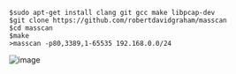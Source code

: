 	$sudo apt-get install clang git gcc make libpcap-dev
	$git clone https://github.com/robertdavidgraham/masscan
	$cd masscan
	$make 
	>masscan -p80,3389,1-65535 192.168.0.0/24
![image](https://raw.githubusercontent.com/xiaoy-sec/Pentest_Note/master/img/322.png)
